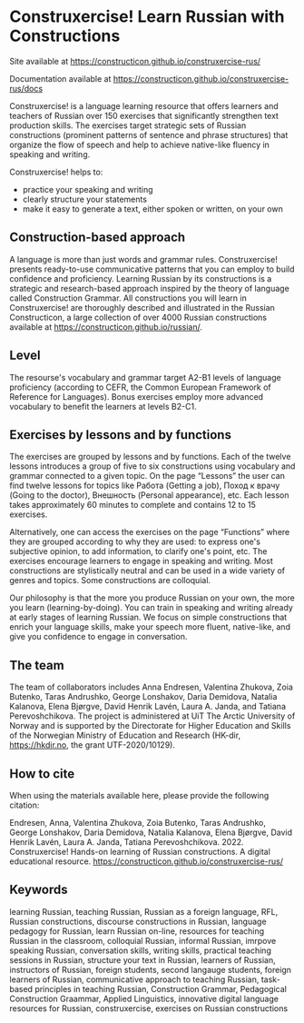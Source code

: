# Construxercise! Learn Russian with Constructions

Site available at https://constructicon.github.io/construxercise-rus/

Documentation available at https://constructicon.github.io/construxercise-rus/docs

Construxercise! is a language learning resource that offers learners and teachers of Russian over 150 exercises that significantly strengthen text production skills. The exercises target strategic sets of Russian constructions (prominent patterns of sentence and phrase structures) that organize the flow of speech and help to achieve native-like fluency in speaking and writing. 

Construxercise! helps to:

- practice your speaking and writing
- clearly structure your statements
- make it easy to generate a text, either spoken or written, on your own

## Construction-based approach

A language is more than just words and grammar rules. Construxercise! presents ready-to-use communicative patterns that you can employ to build confidence and proficiency. Learning Russian by its constructions is a strategic and research-based approach inspired by the theory of language called Construction Grammar. All constructions you will learn in Construxercise! are thoroughly described and illustrated in the Russian Constructicon, a large collection of over 4000 Russian constructions available at https://constructicon.github.io/russian/. 


## Level

The resourse's vocabulary and grammar target A2-B1 levels of language proficiency (according to CEFR, the Common European Framework of Reference for Languages). Bonus exercises employ more advanced vocabulary to benefit the learners at levels B2-C1. 

## Exercises by lessons and by functions

The exercises are grouped by lessons and by functions. Each of the twelve lessons introduces a group of five to six constructions using vocabulary and grammar connected to a given topic. On the page “Lessons” the user can find twelve lessons for topics like Работа (Getting a job), Поход к врачу (Going to the doctor), Внешность (Personal appearance), etc. Each lesson takes approximately 60 minutes to complete and contains 12 to 15 exercises.

Alternatively, one can access the exercises on the page “Functions” where they are grouped according to why they are used: to express one's subjective opinion, to add information, to clarify one's point, etc. The exercises encourage learners to engage in speaking and writing. Most constructions are stylistically neutral and can be used in a wide variety of genres and topics. Some constructions are colloquial.

Our philosophy is that the more you produce Russian on your own, the more you learn (learning-by-doing). You can train in speaking and writing already at early stages of learning Russian. We focus on simple constructions that enrich your language skills, make your speech more fluent, native-like, and give you confidence to engage in conversation.

## The team
The team of collaborators includes Anna Endresen, Valentina Zhukova, Zoia Butenko, Taras Andrushko, George Lonshakov, Daria Demidova, Natalia Kalanova, Elena Bjørgve, David Henrik Lavén, Laura A. Janda, and Tatiana Perevoshchikova. The project is administered at UiT The Arctic University of Norway and is supported by the Directorate for Higher Education and Skills of the Norwegian Ministry of Education and Research (HK-dir, https://hkdir.no, the grant UTF-2020/10129).

## How to cite

When using the materials available here, please provide the following citation:

Endresen, Anna, Valentina Zhukova, Zoia Butenko, Taras Andrushko, George Lonshakov, Daria Demidova, Natalia Kalanova, Elena Bjørgve, David Henrik Lavén, Laura A. Janda, Tatiana Perevoshchikova. 2022. Construxercise! Hands-on learning of Russian constructions. A digital educational resource. https://constructicon.github.io/construxercise-rus/

## Keywords
learning Russian, teaching Russian, Russian as a foreign language, RFL, Russian constructions, discourse constructions in Russian, language pedagogy for Russian, learn Russian on-line, resources for teaching Russian in the classroom, colloquial Russian, informal Russian, imrpove speaking Russian, conversation skills, writing skills, practical teaching sessions in Russian, structure your text in Russian, learners of Russian, instructors of Russian, foreign students, second langauge students, foreign learners of Russian, communicative approach to teaching Russian, task-based principles in teaching Russian, Construction Grammar, Pedagogical Construction Graammar, Applied Linguistics, innovative digital language resources for Russian, construxercise, exercises on Russian constructions
